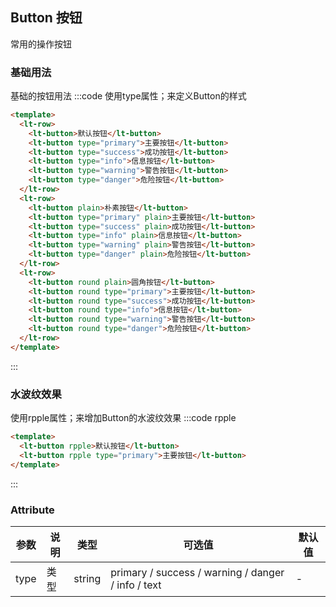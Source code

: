 <style>
  .lt-button + .lt-button {
    margin-left: 10px;
  }
</style>

## Button 按钮
常用的操作按钮

### 基础用法
基础的按钮用法
:::code 使用type属性；来定义Button的样式
```html
<template>
  <lt-row>
    <lt-button>默认按钮</lt-button>
    <lt-button type="primary">主要按钮</lt-button>
    <lt-button type="success">成功按钮</lt-button>
    <lt-button type="info">信息按钮</lt-button>
    <lt-button type="warning">警告按钮</lt-button>
    <lt-button type="danger">危险按钮</lt-button>
  </lt-row>
  <lt-row>
    <lt-button plain>朴素按钮</lt-button>
    <lt-button type="primary" plain>主要按钮</lt-button>
    <lt-button type="success" plain>成功按钮</lt-button>
    <lt-button type="info" plain>信息按钮</lt-button>
    <lt-button type="warning" plain>警告按钮</lt-button>
    <lt-button type="danger" plain>危险按钮</lt-button>
  </lt-row>
  <lt-row>
    <lt-button round plain>圆角按钮</lt-button>
    <lt-button round type="primary">主要按钮</lt-button>
    <lt-button round type="success">成功按钮</lt-button>
    <lt-button round type="info">信息按钮</lt-button>
    <lt-button round type="warning">警告按钮</lt-button>
    <lt-button round type="danger">危险按钮</lt-button>
  </lt-row>
</template>
```
:::


### 水波纹效果
使用rpple属性；来增加Button的水波纹效果
:::code rpple
```html
<template>
  <lt-button rpple>默认按钮</lt-button>
  <lt-button rpple type="primary">主要按钮</lt-button>
</template>
```
:::

### Attribute
| 参数   | 说明  | 类型     | 可选值                                                | 默认值 |
|------|-----|--------|----------------------------------------------------|-----|
| type | 类型  | string | primary / success / warning / danger / info / text | -   |
